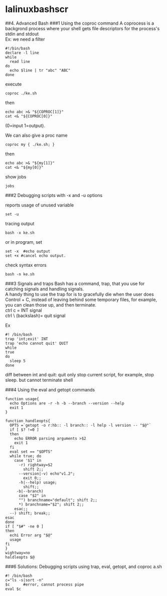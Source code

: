 # lalinuxbashscr
##4. Advanced Bash
###1 Using the coproc command
A coprocess is a backgrond process where your shell gets file descriptors for the process's stdin and stdout  
Ex: we need a filter
```
#!/bin/bash
declare -l line
while
  read line
do
  echo $line | tr "abc" "ABC"
done
```
execute
```
coproc ./ke.sh
````
then
```
echo abc >& "${COPROC[1]}"
cat <& "${COPROC[0]}"
```
(0=input 1=output).  


We can also give a proc name
```
coproc my { ./ke.sh; }
```
then
```
echo abc >& "${my[1]}"
cat <& "${my[0]}"
```
show jobs
```
jobs
```



###2 Debugging scripts with -x and -u options

reports usage of unused variable
```
set -u
```
tracing output
```
bash -x ke.sh
```
or in program, set
```
set -x  #echo output
set +x #cancel echo output.
```
check syntax errors
```
bash -n ke.sh
```


###3 Signals and traps
Bash has a command, trap, that you use for catching signals and handling signals.  
A handy thing to use the trap for is to gracefully die when the user does Control + C, instead of leaving behind some temporary files, for example, you can clean those up, and then terminate.   
ctrl c = INT signal  
ctrl \  (backslash)= quit signal  

Ex
```
#! /bin/bash
trap 'int;exit' INT
trap 'echo cannot quit' QUIT
while
true
do
  sleep 5
done
```
diff between int and quit: quit only stop current script, for example, stop sleep. but cannot terminate shell


###4 Using the eval and getopt commands
```
function usage{
  echo Options are -r -h -b --branch --version --help
  exit 1
}

function handleopts{
  OPTS =`getopt -o r:hb:: -l branch:: -l help -l version -- "$@"`
  if [ $? !=0 ]
  then
    echo ERROR parsing arguments >$2
    exit 1
  fi
  eval set == "$OPTS"
  while true; do
    case '$1" in
      -r) rightway=$2
        shift 2;;
      --version|-v) echo"v1.2";
        exit 0;;
      -h|--help) usage;
        shift;;
     -b|--branch)
      case "$2" in
      "") branchname="default"; shift 2;;
      *) branchname="$2"; shift 2;;
    esac;;
  --) shift; break;;
esac
done
if [ "$#" -ne 0 ]
then
  echi Error arg "$@"
  usage
fi
}
wightway=no
haldleopts $@
```

###6 Solutions: Debugging scripts using trap, eval, getopt, and coproc
a.sh
```
#! /bin/bash
c="ls -s|sort -n"
$c      #error, cannot process pipe
eval $c
```
